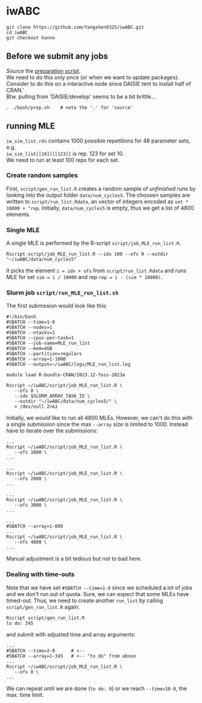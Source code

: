 # iwABC


```
git clone https://github.com/Yangshen0325/iwABC.git
cd iwABC
git checkout hanno
```

## Before we submit any jobs

*Source* the [preparation script](./bash/prep.sh).<br>
We need to do this only once (or when we want to update packages).<br>
Consider to do this on a interactive node since DAISIE tent to install half of CRAN.'<br>
Btw. pulling from 'DAISIE/develop' seems to be a bit brittle...<br>

```
. ./bash/prep.sh    # note the '.' for 'source'
```

## running MLE

`iw_sim_list.rds` contains 1000 possible repetitions for 48 parameter sets, e.g.<br>
`iw_sim_list[[10]][[123]]` is rep. 123 for set 10.<br>
We need to run at least 100 reps for each set.

### Create random samples

First, `script/gen_run_list.R` creates a random sample of *unfinished* runs by looking into
the output folder `data/num_cycles5`. The choosen samples are written to `script/run_list.Rdata`,
an vector of integers encoded as `set * 10000 + "rep`.
Initially, `data/num_cycles5` is empty, thus we get a list of 4800 elements.

### Single MLE

A single MLE is performed by the R-script `script/job_MLE_run_list.R`.<br>

```
Rscript script/job_MLE_run_list.R --idx 100 --ofs 0 --outdir "~/iwABC/data/num_cycles5"
```

It picks the element `i = idx + ofs` from `script/run_list.Rdata` and runs MLE for
set `sim = i / 10000` and rep `rep = i - (sim * 10000)`.

### Slurm job `script/run_MLE_run_list.sh`

The first submission would look like this:

```
#!/bin/bash
#SBATCH --time=1-0
#SBATCH --nodes=1
#SBATCH --ntasks=1
#SBATCH --cpus-per-task=1
#SBATCH --job-name=MLE_run_list
#SBATCH --mem=4GB
#SBATCH --partition=regulars
#SBATCH --array=1-1000
#SBATCH --output=~/iwABC/logs/MLE_run_list.log

module load R-bundle-CRAN/2023.12-foss-2023a

Rscript ~/iwABC/script/job_MLE_run_list.R \
   --ofs 0 \
   --idx $SLURM_ARRAY_TASK_ID \
   --outdir "~/iwABC/data/num_cycles5/" \
   > /dev/null 2>&1
```

Initially, we *would* like to run all 4800 MLEs. However, we can't do this
with a single submission since the max `--array` size is limited to 1000.
Instead have to iterate over the submissions:

```
...
Rscript ~/iwABC/script/job_MLE_run_list.R \
   --ofs 1000 \
...
```

```
...
Rscript ~/iwABC/script/job_MLE_run_list.R \
   --ofs 2000 \
...
```

```
...
Rscript ~/iwABC/script/job_MLE_run_list.R \
   --ofs 3000 \
...
```

```
...
#SBATCH --array=1-800
...
Rscript ~/iwABC/script/job_MLE_run_list.R \
   --ofs 4000 \
...
```

Manual adjustment is a bit tedious but not to bad here.

### Dealing with time-outs

Note that we have set `#SBATCH --time=1-0` since we scheduled a lot of jobs and
we don't run out of quota.
Sure, we can expect that some MLEs have timed-out.
Thus, we need to create another `run_list` by calling `script/gen_run_list.R`
again:

```
Rscript script/gen_run_list.R
to do: 345
```

and submit with adjusted time and array arguments:

```
...
#SBATCH --time=2-0      # <-- 
#SBATCH --array=1-345   # <-- "to do" from above
...
Rscript ~/iwABC/script/job_MLE_run_list.R \
   --ofs 0 \
...
```

We can repeat until we are done (`to do: 0`) or we reach `--time=10-0`, the max. time limit.

